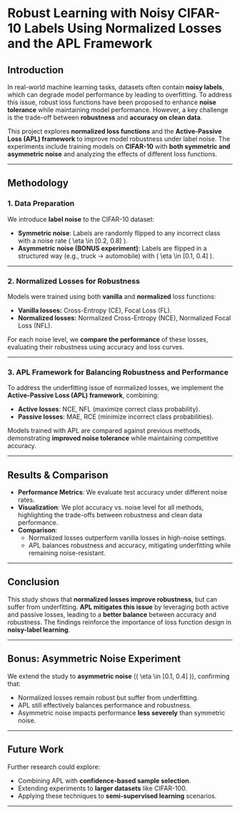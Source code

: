 # Robust Learning with Noisy CIFAR-10 Labels Using Normalized Losses and the APL Framework

## Introduction
In real-world machine learning tasks, datasets often contain **noisy labels**, which can degrade model performance by leading to overfitting. To address this issue, robust loss functions have been proposed to enhance **noise tolerance** while maintaining model performance. However, a key challenge is the trade-off between **robustness** and **accuracy on clean data**. 

This project explores **normalized loss functions** and the **Active-Passive Loss (APL) framework** to improve model robustness under label noise. The experiments include training models on **CIFAR-10** with **both symmetric and asymmetric noise** and analyzing the effects of different loss functions.

---

## **Methodology**

### **1. Data Preparation**
We introduce **label noise** to the CIFAR-10 dataset:  
- **Symmetric noise**: Labels are randomly flipped to any incorrect class with a noise rate \( \eta \in [0.2, 0.8] \).  
- **Asymmetric noise (BONUS experiment)**: Labels are flipped in a structured way (e.g., truck → automobile) with \( \eta \in [0.1, 0.4] \).

---

### **2. Normalized Losses for Robustness**
Models were trained using both **vanilla** and **normalized** loss functions:
- **Vanilla losses:** Cross-Entropy (CE), Focal Loss (FL).
- **Normalized losses:** Normalized Cross-Entropy (NCE), Normalized Focal Loss (NFL).

For each noise level, we **compare the performance** of these losses, evaluating their robustness using accuracy and loss curves.

---

### **3. APL Framework for Balancing Robustness and Performance**
To address the underfitting issue of normalized losses, we implement the **Active-Passive Loss (APL) framework**, combining:
- **Active losses**: NCE, NFL (maximize correct class probability).
- **Passive losses**: MAE, RCE (minimize incorrect class probabilities).

Models trained with APL are compared against previous methods, demonstrating **improved noise tolerance** while maintaining competitive accuracy.

---

## **Results & Comparison**
- **Performance Metrics**: We evaluate test accuracy under different noise rates.  
- **Visualization**: We plot accuracy vs. noise level for all methods, highlighting the trade-offs between robustness and clean data performance.
- **Comparison**:
  - Normalized losses outperform vanilla losses in high-noise settings.
  - APL balances robustness and accuracy, mitigating underfitting while remaining noise-resistant.

---

## **Conclusion**
This study shows that **normalized losses improve robustness**, but can suffer from underfitting. **APL mitigates this issue** by leveraging both active and passive losses, leading to a **better balance** between accuracy and robustness. The findings reinforce the importance of loss function design in **noisy-label learning**.

---

## **Bonus: Asymmetric Noise Experiment**
We extend the study to **asymmetric noise** (\( \eta \in [0.1, 0.4] \)), confirming that:
- Normalized losses remain robust but suffer from underfitting.
- APL still effectively balances performance and robustness.
- Asymmetric noise impacts performance **less severely** than symmetric noise.

---

## **Future Work**
Further research could explore:
- Combining APL with **confidence-based sample selection**.
- Extending experiments to **larger datasets** like CIFAR-100.
- Applying these techniques to **semi-supervised learning** scenarios.

---

